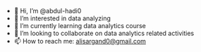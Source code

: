- 👋 Hi, I’m @abdul-hadi0
- 👀 I’m interested in data analyzing 
- 🌱 I’m currently learning data analytics course
- 💞️ I’m looking to collaborate on data analytics related activities
- 📫 How to reach me: alisargand0@gmail.com

<!---
abdul-hadi0/abdul-hadi0 is a ✨ special ✨ repository because its `README.md` (this file) appears on your GitHub profile.
You can click the Preview link to take a look at your changes.
--->
      
